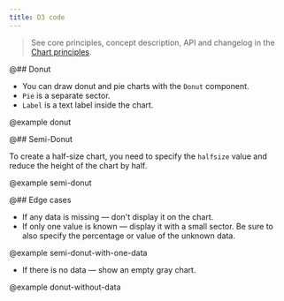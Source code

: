 ```yaml
---
title: D3 code
---
```


> See core principles, concept description, API and changelog in the [Chart principles](/data-display/d3-chart/).

@## Donut

- You can draw donut and pie charts with the `Donut` component.
- `Pie` is a separate sector.
- `Label` is a text label inside the chart.

@example donut

@## Semi-Donut

To create a half-size chart, you need to specify the `halfsize` value and reduce the height of the chart by half.

@example semi-donut

@## Edge cases

- If any data is missing — don't display it on the chart.
- If only one value is known — display it with a small sector. Be sure to also specify the percentage or value of the unknown data.

@example semi-donut-with-one-data

- If there is no data — show an empty gray chart.

@example donut-without-data
